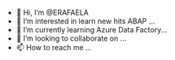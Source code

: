 - 👋 Hi, I’m @ERAFAELA
- 👀 I’m interested in learn new hits ABAP ...
- 🌱 I’m currently learning Azure Data Factory...
- 💞️ I’m looking to collaborate on ...
- 📫 How to reach me ...

<!---
ERAFAELA/ERAFAELA is a ✨ special ✨ repository because its `README.md` (this file) appears on your GitHub profile.
You can click the Preview link to take a look at your changes.
--->
